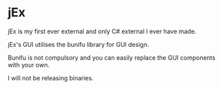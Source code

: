 # jEx

jEx is my first ever external and only C# external I ever have made.

jEx's GUI utilises the bunifu library for GUI design.

Bunifu is not compulsory and you can easily replace the GUI components with your own.

I will not be releasing binaries.
